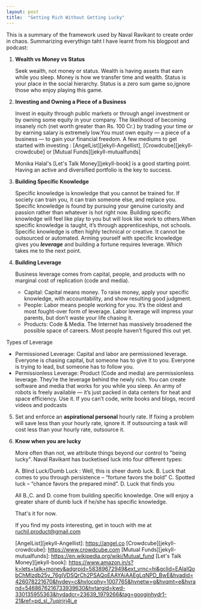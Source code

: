 ```yaml
---
layout: post
title:  "Getting Rich Without Getting Lucky"
---
```


This is a summary of the framework used by Naval Ravikant to create order in chaos. Summarizing everythign taht I have learnt from his blogpost and podcast: 

1. **Wealth vs Money vs Status** 

   Seek wealth, not money or status. Wealth is having assets that earn while you sleep. Money is how we transfer time and wealth. Status is your place in the social hierarchy. Status is a zero sum game so,ignore those who enjoy playing this game. 

2. **Investing and Owning a Piece of a Business**

   Invest in equity through public markets or through angel investment or by owning some equity in your 
   company. The likelihood of becoming insanely rich (net worth greater than Rs. 100 Cr.) by trading your time or by earning salary is extremely low.You must own equity — a piece of a business — to gain your financial freedom. A few mediums to get started with investing : [AngelList][jekyll-Angellist], [Crowdcube][jekyll-crowdcube] or [Mutual Funds][jekyll-mutualfunds]

   Monika Halal's [Let's Talk Money][jekyll-book] is a good starting point. Having an active and diversified portfolio is the key to success. 

3. **Building Specific Knowledge** 

   Specific knowledge is knowledge that you cannot be trained for. If society can train you, it can train someone else, and replace you. Specific knowledge is found by pursuing your genuine curiosity and passion rather than whatever is hot right now. Building specific knowledge will feel like play to you but will look like work to others.When specific knowledge is taught, it’s through apprenticeships, not schools. Specific knowledge is often highly technical or creative. It cannot be outsourced or automated. Arming yourself with specific knowledge gives you ***leverage*** and building a fortune requires leverage. Which takes me to the next point. 

4. **Building Leverage**

   Business leverage comes from capital, people, and products with no marginal cost of replication (code and media).
   * Capital: Capital means money. To raise money, apply your specific knowledge, with accountability, and show resulting good judgment.
   * People: Labor means people working for you. It’s the oldest and most fought-over form of leverage. Labor leverage will impress your parents, but don’t waste your life chasing it.
   * Products: Code & Media. The Internet has massively broadened the possible space of careers. Most people haven’t figured this out yet.
    
Types of Leverage
  * Permissioned Leverage: Capital and labor are permissioned leverage. Everyone is chasing capital, but someone has to give it to you. Everyone is trying to lead, but someone has to follow you.
  * Permissionless Leverage: Product (Code and media) are permissionless leverage. They’re the leverage behind the newly rich. You can create software and media that works for you while you sleep. An army of robots is freely available — it’s just packed in data centers for heat and space efficiency. Use it. If you can’t code, write books and blogs, record videos and podcasts

5. Set and enforce an **aspirational personal** hourly rate. If fixing a problem will save less than your 
   hourly rate, ignore it. If outsourcing a task will cost less than your hourly rate, outsource it.

6. **Know when you are lucky** 

   More often than not, we attribute things beyond our control to "being lucky". Naval Ravikant has bucketised luck into four different types: 

   A. Blind Luck/Dumb Luck : Well, this is sheer dumb luck.
   B. Luck that comes to you through persistence – “fortune favors the bold”
   C. Spotted luck – “chance favors the prepared mind”. 
   D. Luck that finds you 

   All B.,C. and D. come from building specific knowledge. One will enjoy a greater share of dumb luck if he/she has specific knowledge. 

   That's it for now. 

   If you find my posts interesting, get in touch with me at ruchil.product@gmail.com

   [AngelList][jekyll-Angellist]: https://angel.co
   [Crowdcube][jekyll-crowdcube]: https://www.crowdcube.com
   [Mutual Funds][jekyll-mutualfunds]: https://en.wikipedia.org/wiki/Mutual_fund
   [Let's Talk Money][jekyll-book]: https://www.amazon.in/s?k=lets+talk+money&adgrpid=58389672949&ext_vrnc=hi&gclid=EAIaIQobChMIzdb25v_76gIVDSQrCh2PSAQoEAAYAiAAEgLqNPD_BwE&hvadid=426078221670&hvdev=c&hvlocphy=1007765&hvnetw=g&hvqmt=e&hvrand=5468676216733939630&hvtargid=kwd-330135955363&hydadcr=23639_1979266&tag=googinhydr1-21&ref=pd_sl_7uqirjrj4i_e













    














